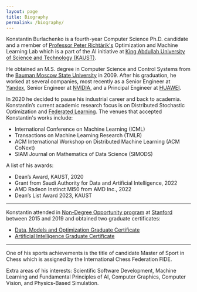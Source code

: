 ```yaml
---
layout: page
title: Biography
permalink: /biography/
---
```


Konstantin Burlachenko is a fourth-year Computer Science Ph.D. candidate and a member of [Professor Peter Richtárik's](https://richtarik.org/) Optimization and Machine Learning Lab which is a part of the AI initiative at [King Abdullah University of Science and Technology (KAUST)](https://www.kaust.edu.sa/en).

He obtained an M.S. degree in Computer Science and Control Systems from the [Bauman Moscow State University](http://bmstu.ru/) in 2009. After his graduation, he worked at several companies, most recently as a Senior Engineer at [Yandex](https://en.wikipedia.org/wiki/Yandex), Senior Engineer at [NVIDIA](https://developer.nvidia.com/), and a Principal Engineer at [HUAWEI](https://huawei.ru/).

In 2020 he decided to pause his industrial career and back to academia. Konstantin’s current academic research focus is on Distributed Stochastic Optimization and [Federated Learning](https://research.google/pubs/pub45648/). The venues that accepted Konstantin's works include:

- International Conference on Machine Learning (ICML)
- Transactions on Machine Learning Research (TMLR)
- ACM International Workshop on Distributed Machine Learning (ACM CoNext)
- SIAM Journal on Mathematics of Data Science (SIMODS)

A list of his awards:

* Dean’s Award, KAUST, 2020
* Grant from Saudi Authority for Data and Artificial Intelligence, 2022
* AMD Radeon Instinct MI50 from AMD Inc., 2022
* Dean’s List Award 2023, KAUST

---

Konstantin attended in [Non-Degree Opportunity program](https://online.stanford.edu/non-degree-option-program) at [Stanford](https://www.stanford.edu/) between 2015 and 2019 and obtained two graduate certificates:

* [Data, Models and Optimization Graduate Certificate](https://online.stanford.edu/programs/data-models-and-optimization-graduate-certificate)
* [Artificial Intelligence Graduate Certificate](https://online.stanford.edu/programs/artificial-intelligence-graduate-certificate)

---

One of his sports achievements is the title of candidate Master of Sport in Chess which is assigned by the International Chess Federation FIDE.

Extra areas of his interests:  Scientific Software Development,  Machine Learning and Fundamental Principles of AI, Computer Graphics, Computer Vision, and Physics-Based Simulation.
